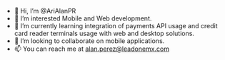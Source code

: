 - 👋 Hi, I’m @AriAlanPR
- 👀 I’m interested Mobile and Web development.
- 🌱 I’m currently learning integration of payments API usage and credit card reader terminals usage with web and desktop solutions.
- 💞️ I’m looking to collaborate on mobile applications.
- 📫 You can reach me at alan.perez@leadonemx.com

